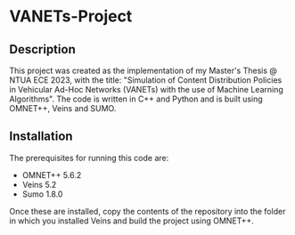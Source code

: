 # VANETs-Project

## Description 

This project was created as the implementation of my Master's Thesis @ NTUA ECE 2023, with the title:
"Simulation of Content Distribution Policies in Vehicular Ad-Hoc Networks (VANETs) with the use of Machine Learning Algorithms".
The code is written in C++ and Python and is built using OMNET++, Veins and SUMO.

## Installation

The prerequisites for running this code are:
- OMNET++ 5.6.2
- Veins 5.2
- Sumo 1.8.0

Once these are installed, copy the contents of the repository into the folder in which you installed Veins and build the project using OMNET++.
